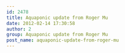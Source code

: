 ```yaml
---
id: 2478
title: Aquaponic update from Roger Mu
date: 2012-02-14 17:30:58
author: 2
group: Aquaponic update from Roger Mu
post_name: aquaponic-update-from-roger-mu
---
```


